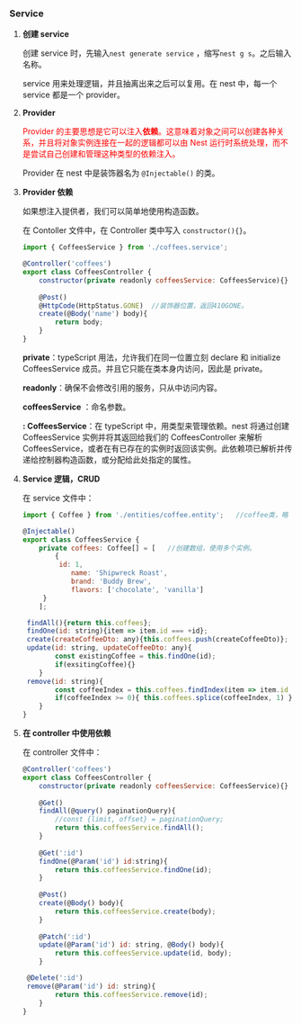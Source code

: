### Service

1. **创建 service**

   创建 service 时，先输入`nest generate service` ，缩写`nest g s`。之后输入名称。

   service 用来处理逻辑，并且抽离出来之后可以复用。在 nest 中，每一个 service 都是一个 provider。

   

2. **Provider**

   <font color='red'>Provider 的主要思想是它可以注入**依赖**。这意味着对象之间可以创建各种关系，并且将对象实例连接在一起的逻辑都可以由 Nest 运行时系统处理，而不是尝试自己创建和管理这种类型的依赖注入。</font>

   Provider 在 nest 中是装饰器名为 `@Injectable()` 的类。

   

3. **Provider 依赖**

   如果想注入提供者，我们可以简单地使用构造函数。

   在 Contoller 文件中，在 Controller 类中写入 `constructor(){}`。

   ```javascript
   import { CoffeesService } from './coffees.service';
   
   @Controller('coffees')   
   export class CoffeesController {
       constructor(private readonly coffeesService: CoffeesService){}
       
       @Post()
       @HttpCode(HttpStatus.GONE)  //装饰器位置，返回410GONE。
       create(@Body('name') body){   
           return body;
       }
   }
   ```

   **private**：typeScript 用法，允许我们在同一位置立刻 declare 和 initialize CoffeesService 成员。并且它只能在类本身内访问，因此是 private。

   **readonly**：确保不会修改引用的服务，只从中访问内容。

   **coffeesService** ：命名参数。

   **: CoffeesService**：在 typeScript 中，用类型来管理依赖。nest 将通过创建 CoffeesService 实例并将其返回给我们的 CoffeesController 来解析 CoffeesService，或者在有已存在的实例时返回该实例。此依赖项已解析并传递给控制器构造函数，或分配给此处指定的属性。

   

4. **Service 逻辑，CRUD**

   在 service 文件中：

   ```javascript
   import { Coffee } from './entities/coffee.entity';   //coffee类，略
   
   @Injectable()
   export class CoffeesService {
       private coffees: Coffee[] = [   //创建数组，使用多个实例。
           {
           	id: 1,
               name: 'Shipwreck Roast',
               brand: 'Buddy Brew',
               flavors: ['chocolate', 'vanilla']
       	}
       ];
   
   	findAll(){return this.coffees};
   	findOne(id: string){item => item.id === +id};
   	create(createCoffeeDto: any){this.coffees.push(createCoffeeDto)};
   	update(id: string, updateCoffeeDto: any){
           const existingCoffee = this.findOne(id);
           if(exsitingCoffee){}
       }
   	remove(id: string){
           const coffeeIndex = this.coffees.findIndex(item => item.id === +id);
           if(coffeeIndex >= 0){ this.coffees.splice(coffeeIndex, 1) };
       }
   }
   ```

   

5. **在 controller 中使用依赖**

   在 controller 文件中：

   ```javascript
   @Controller('coffees')
   export class CoffeesController {
       constructor(private readonly coffeesService: CoffeesService){}
       
       @Get()
       findAll(@query() paginationQuery){
           //const {limit, offset} = paginationQuery;
           return this.coffeesService.findAll();
       }
       
       @Get(':id')
       findOne(@Param('id') id:string){
           return this.coffeesService.findOne(id);
       }
       
       @Post()
       create(@Body() body){
           return this.coffeesService.create(body);
       }
       
       @Patch(':id')
       update(@Param('id') id: string, @Body() body){
           return this.coffeesService.update(id, body);
       }
   
   	@Delete(':id')
   	remove(@Param('id') id: string){
           return this.coffeesService.remove(id);
       }
   }
   ```

   

​	
